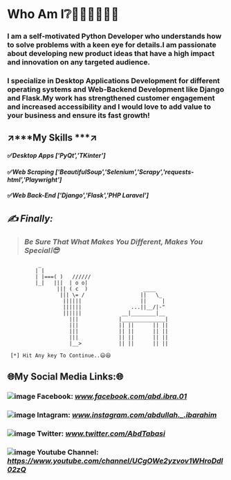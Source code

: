 # **Who Am I❔**👨🏻‍💻🤷🏻‍♂️ 
### I am a self-motivated Python Developer who understands how to solve problems with a keen eye for details.I am passionate about developing new product ideas that have a high impact and innovation on any targeted audience. ###

### I specialize in Desktop Applications Development for different operating systems and Web-Backend Development like Django and Flask.My work has strengthened customer engagement and increased accessibility and I would love to add value to your business and ensure its fast growth! ###

## ↗️***My Skills ***↗️
#### ✅*Desktop Apps ['PyQt','TKinter']*
#### ✅*Web Scraping ['BeautifulSoup','Selenium','Scrapy','requests-html','Playwright']*
#### ✅*Web Back-End ['Django','Flask','PHP Laravel']*

## ***✍ Finally:***
 > ### *Be Sure That What Makes You Different, Makes You Special❕😎*

              _
             | |
             | |===( )   //////
             |_|   |||  | o o|
                    ||| ( c  )                  ____
                     ||| \= /                  ||   \_
                      ||||||                   ||     |
                      ||||||                ...||__/|-"
                      ||||||             __|________|__
                        |||             |______________|
                        |||             || ||      || ||
                        |||             || ||      || ||
                        |||             || ||      || ||
                        |__>            || ||      || ||

     [*] Hit Any key To Continue..😃😆
     
## **🌐My Social Media Links:🌐**
### ![image](https://icons.iconarchive.com/icons/yootheme/social-bookmark/32/social-facebook-button-blue-icon.png) Facebook: ***www.facebook.com/abd.ibra.01***
### ![image](https://icons.iconarchive.com/icons/uiconstock/socialmedia/32/Instagram-icon.png) Intagram: ***www.instagram.com/abdullah._.ibarahim***
### ![image](https://user-images.githubusercontent.com/75906593/115944204-0a173780-a4bd-11eb-8a93-bcf25c4a2337.png) Twitter: ***www.twitter.com/AbdTabasi***
### ![image](https://icons.iconarchive.com/icons/wwalczyszyn/android-style-honeycomb/32/YouTube-icon.png) Youtube Channel: ***https://www.youtube.com/channel/UCgOWe2yzvov1WHroDdl02zQ***
